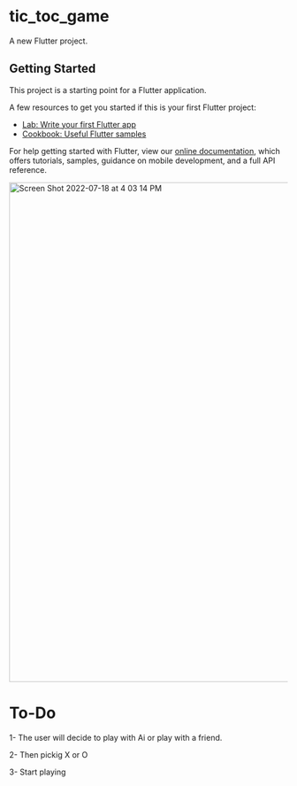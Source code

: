 # tic_toc_game

A new Flutter project.

## Getting Started

This project is a starting point for a Flutter application.

A few resources to get you started if this is your first Flutter project:

- [Lab: Write your first Flutter app](https://flutter.dev/docs/get-started/codelab)
- [Cookbook: Useful Flutter samples](https://flutter.dev/docs/cookbook)

For help getting started with Flutter, view our
[online documentation](https://flutter.dev/docs), which offers tutorials,
samples, guidance on mobile development, and a full API reference.






<img width="902" alt="Screen Shot 2022-07-18 at 4 03 14 PM" src="https://user-images.githubusercontent.com/106480594/179618519-39a36d34-643f-41d4-8e3c-2b82038ee03e.png">





# To-Do
1- The user will decide  to play with Ai or play with a friend.


2- Then pickig X or O


3- Start playing
